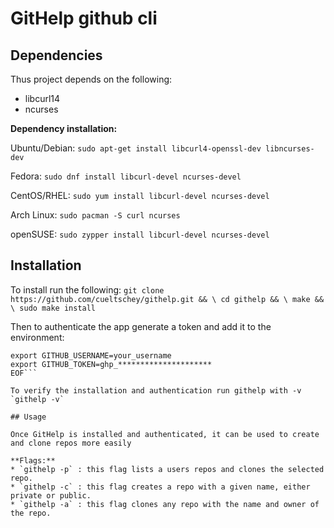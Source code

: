 # GitHelp github cli

## Dependencies
Thus project depends on the following:
* libcurl14
* ncurses

**Dependency installation:**

Ubuntu/Debian:
`sudo apt-get install libcurl4-openssl-dev libncurses-dev`

Fedora:
`sudo dnf install libcurl-devel ncurses-devel`

CentOS/RHEL:
`sudo yum install libcurl-devel ncurses-devel`

Arch Linux:
`sudo pacman -S curl ncurses`

openSUSE:
`sudo zypper install libcurl-devel ncurses-devel`

## Installation

To install run the following:
`git clone https://github.com/cueltschey/githelp.git && \
cd githelp && \
make && \
sudo make install`

Then to authenticate the app generate a token and add it to the environment:
```cat <<EOF > ~/.bashrc 
export GITHUB_USERNAME=your_username
export GITHUB_TOKEN=ghp_*********************
EOF```

To verify the installation and authentication run githelp with -v
`githelp -v`

## Usage

Once GitHelp is installed and authenticated, it can be used to create and clone repos more easily

**Flags:**
* `githelp -p` : this flag lists a users repos and clones the selected repo.
* `githelp -c` : this flag creates a repo with a given name, either private or public.
* `githelp -a` : this flag clones any repo with the name and owner of the repo.



